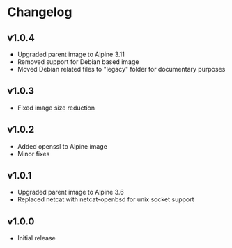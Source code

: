 # Changelog

## v1.0.4

- Upgraded parent image to Alpine 3.11
- Removed support for Debian based image
- Moved Debian related files to "legacy" folder for documentary purposes

## v1.0.3

- Fixed image size reduction

## v1.0.2

- Added openssl to Alpine image
- Minor fixes

## v1.0.1

- Upgraded parent image to Alpine 3.6
- Replaced netcat with netcat-openbsd for unix socket support

## v1.0.0

- Initial release
